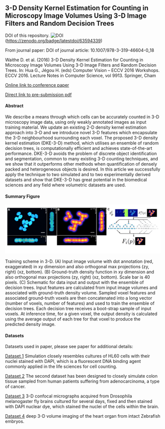 ## 3-D Density Kernel Estimation for Counting in Microscopy Image Volumes Using 3-D Image Filters and Random Decision Trees  

DOI of this repository.
![DOI](https://zenodo.org/badge/63594339.svg)(https://zenodo.org/badge/latestdoi/63594339)


From journal paper:
DOI of journal article: 10.1007/978-3-319-46604-0_18

Waithe D. et al. (2016) 3-D Density Kernel Estimation for Counting in Microscopy Image Volumes Using 3-D Image Filters and Random Decision Trees. In: Hua G., Jégou H. (eds) Computer Vision – ECCV 2016 Workshops. ECCV 2016. Lecture Notes in Computer Science, vol 9913. Springer, Cham

[Online link to conference paper](http://link.springer.com/chapter/10.1007/978-3-319-46604-0_18)

[Direct link to pre-submission pdf](submissionFinal.pdf)


#### Abstract

We describe a means through which cells can be accurately counted in 3-D microscopy image data, using only weakly annotated images as input training material. We update an existing 2-D density kernel estimation approach into 3-D and we introduce novel 3-D features which encapsulate the 3-D neighbourhood surrounding each voxel. The proposed 3-D density kernel estimation (DKE-3-D) method, which utilises an ensemble of random decision trees, is computationally efficient and achieves state-of-the-art performance. DKE-3-D avoids the problem of discrete object identification and segmentation, common to many existing 3-D counting techniques, and we show that it outperforms other methods when quantification of densely packed and heterogeneous objects is desired. In this article we successfully apply the technique to two simulated and to two experimentally derived datasets and show that DKE-3-D has great potential in the biomedical sciences and any field where volumetric datasets are used.

#### Summary Figure
![alt](summary_fig.png)

Training scheme in 3-D. (A) Input image volume with dot annotation (red, exaggerated) in xy dimension and also orthogonal max projections (zy, right) (xz, bottom). (B) Ground-truth density function in xy dimension and also orthogonal max projections (zy, right) (xz, bottom). Scale bar is 40 pixels. (C) Schematic for data input and output with the ensemble of decision trees. Input features are calculated from input image volumes and associated with ground-truth density volume. Sampled voxel features and associated ground-truth voxels are then concatenated into a long vector (number of voxels, number of features) and used to train the ensemble of decision trees. Each decision tree receives a boot-strap sample of input voxels. At inference time, for a given voxel, the output density is calculated using the average output of each tree for that voxel to produce the predicted density image. 

#### Datasets


Datasets used in paper, please see paper for additional details:

[Dataset 1](http://sara.molbiol.ox.ac.uk/dwaithe/software/data/dataset1.zip) Simulation closely resembles cultures of HL60 cells with their nuclei stained with DAPI, which is a fluorescent DNA binding agent commonly applied in the life sciences for cell counting.

[Dataset 2](http://sara.molbiol.ox.ac.uk/dwaithe/software/data/dataset2.zip) The second dataset  has been designed to closely simulate colon tissue sampled from human patients suffering from adenocarcinoma, a type of cancer.

[Dataset 3](http://sara.molbiol.ox.ac.uk/dwaithe/software/data/dataset3.zip) 3-D confocal micrographs acquired from Drosophila melanogaster fly brains cultured for several days, fixed and then stained with DAPI nuclear dye, which stained the nuclei of the cells within the brain. 

[Dataset 4](http://sara.molbiol.ox.ac.uk/dwaithe/software/data/dataset4.zip) deep 3-D volume imaging of the heart organ from intact Zebrafish embryos.
